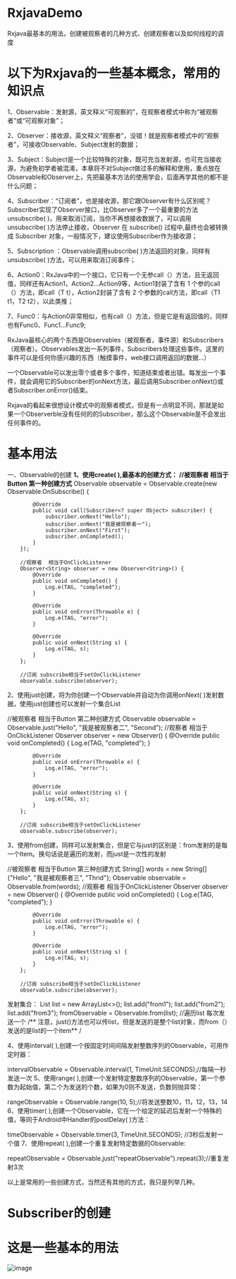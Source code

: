 # RxjavaDemo
Rxjava最基本的用法，创建被观察者的几种方式、创建观察者以及如何线程的调度

# 以下为Rxjava的一些基本概念，常用的知识点

1、Observable：发射源，英文释义“可观察的”，在观察者模式中称为“被观察者”或“可观察对象”；

2、Observer：接收源，英文释义“观察者”，没错！就是观察者模式中的“观察者”，可接收Observable、Subject发射的数据；

3、Subject：Subject是一个比较特殊的对象，既可充当发射源，也可充当接收源，为避免初学者被混淆，本章将不对Subject做过多的解释和使用，重点放在Observable和Observer上，先把最基本方法的使用学会，后面再学其他的都不是什么问题；

4、Subscriber：“订阅者”，也是接收源，那它跟Observer有什么区别呢？Subscriber实现了Observer接口，比Observer多了一个最重要的方法unsubscribe( )，用来取消订阅，当你不再想接收数据了，可以调用unsubscribe( )方法停止接收，Observer 在 subscribe() 过程中,最终也会被转换成 Subscriber 对象，一般情况下，建议使用Subscriber作为接收源；

5、Subscription ：Observable调用subscribe( )方法返回的对象，同样有unsubscribe( )方法，可以用来取消订阅事件；

6、Action0：RxJava中的一个接口，它只有一个无参call（）方法，且无返回值，同样还有Action1，Action2…Action9等，Action1封装了含有 1 个参的call（）方法，即call（T t），Action2封装了含有 2 个参数的call方法，即call（T1 t1，T2 t2），以此类推；

7、Func0：与Action0非常相似，也有call（）方法，但是它是有返回值的，同样也有Func0、Func1…Func9;

RxJava最核心的两个东西是Observables（被观察者，事件源）和Subscribers（观察者）。Observables发出一系列事件，Subscribers处理这些事件。这里的事件可以是任何你感兴趣的东西（触摸事件，web接口调用返回的数据…）

一个Observable可以发出零个或者多个事件，知道结束或者出错。每发出一个事件，就会调用它的Subscriber的onNext方法，最后调用Subscriber.onNext()或者Subscriber.onError()结束。

Rxjava的看起来很想设计模式中的观察者模式，但是有一点明显不同，那就是如果一个Observerble没有任何的的Subscriber，那么这个Observable是不会发出任何事件的。

# 基本用法 

一、Observable的创建
**1、使用create( ),最基本的创建方式：**
**//被观察者 相当于Button  第一种创建方式**
        Observable observable = Observable.create(new Observable.OnSubscribe<Object>() {

            @Override
            public void call(Subscriber<? super Object> subscriber) {
                subscriber.onNext("Hello");
                subscriber.onNext("我是被观察者一");
                subscriber.onNext("First");
                subscriber.onCompleted();
            }
        });

        //观察者  相当于OnClickListener
        Observer<String> observer = new Observer<String>() {
            @Override
            public void onCompleted() {
                Log.e(TAG, "completed");
            }

            @Override
            public void onError(Throwable e) {
                Log.e(TAG, "error");
            }

            @Override
            public void onNext(String s) {
                Log.e(TAG, s);
            }
        };

        //订阅 subscribe相当于setOnClickListener
        observable.subscribe(observer);
		
2、使用just创建，将为你创建一个Observable并自动为你调用onNext( )发射数据，使用just创建也可以发射一个集合List

//被观察者 相当于Button 第二种创建方式
        Observable observable = Observable.just("Hello", "我是被观察者二", "Second");
        //观察者  相当于OnClickListener
        Observer<String> observer = new Observer<String>() {
            @Override
            public void onCompleted() {
                Log.e(TAG, "completed");
            }

            @Override
            public void onError(Throwable e) {
                Log.e(TAG, "error");
            }

            @Override
            public void onNext(String s) {
                Log.e(TAG, s);
            }
        };

        //订阅 subscribe相当于setOnClickListener
        observable.subscribe(observer);
		
3、使用from创建，同样可以发射集合，但是它与just的区别是：from发射的是每一个Item。换句话说是遍历的发射，而just是一次性的发射

//被观察者 相当于Button 第三种创建方式
        String[] words = new String[]{"Hello", "我是被观察者三", "Thrid"};
        Observable observable = Observable.from(words);
        //观察者  相当于OnClickListener
        Observer<String> observer = new Observer<String>() {
            @Override
            public void onCompleted() {
                Log.e(TAG, "completed");
            }

            @Override
            public void onError(Throwable e) {
                Log.e(TAG, "error");
            }

            @Override
            public void onNext(String s) {
                Log.e(TAG, s);
            }
        };

        //订阅 subscribe相当于setOnClickListener
        observable.subscribe(observer);
		
		
发射集合：
List<String> list = new ArrayList<>();
list.add("from1");
list.add("from2");
list.add("from3");
fromObservable = Observable.from(list);  //遍历list 每次发送一个
/** 注意，just()方法也可以传list，但是发送的是整个list对象，而from（）发送的是list的一个item** /

4、使用interval( ),创建一个按固定时间间隔发射整数序列的Observable，可用作定时器：

intervalObservable = Observable.interval(1, TimeUnit.SECONDS);//每隔一秒发送一次
5、使用range( ),创建一个发射特定整数序列的Observable，第一个参数为起始值，第二个为发送的个数，如果为0则不发送，负数则抛异常：

rangeObservable = Observable.range(10, 5);//将发送整数10，11，12，13，14
6、使用timer( ),创建一个Observable，它在一个给定的延迟后发射一个特殊的值，等同于Android中Handler的postDelay( )方法：

timeObservable = Observable.timer(3, TimeUnit.SECONDS);  //3秒后发射一个值
7、使用repeat( ),创建一个重复发射特定数据的Observable:

repeatObservable = Observable.just("repeatObservable").repeat(3);//重复发射3次

以上是常用的一些创建方式，当然还有其他的方式，我只是列举几种。

# Subscriber的创建


# 这是一些基本的用法
![image](https://github.com/wd18535470628/RxjavaDemo/blob/master/1.jpg)


